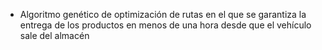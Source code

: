 - Algoritmo genético de optimización de rutas en el que se garantiza la entrega de los productos en menos de una hora desde que el vehículo sale del almacén